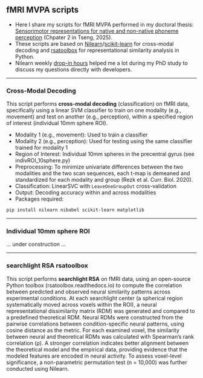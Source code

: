 ## fMRI MVPA scripts

- Here I share my scripts for fMRI MVPA performed in my doctoral thesis: <a href="https://hal.science/tel-04988192">Sensorimotor representations for native and non-native phoneme perception</a> (Chpater 2 in Tseng, 2025).
- These scripts are based on <a href="https://nilearn.github.io/stable/index.html">Nilearn</a>/<a href="https://scikit-learn.org/stable/">scikit-learn</a> for cross-modal decoding and <a href="https://rsatoolbox.readthedocs.io/en/stable/">rsatoolbox</a> for representational similarity analysis in Python.
- Nilearn weekly <a href="https://nilearn.github.io/stable/development.html#how-to-get-help">drop-in hours</a> helped me a lot during my PhD study to discuss my questions directly with developers.

---

### Cross-Modal Decoding

This script performs **cross-modal decoding** (classification) on fMRI data, specifically using a linear SVM classifier to train on one modality (e.g., movement) and test on another (e.g., perception), within a specified region of interest (individual 10mm sphere ROI).

- Modality 1 (e.g., movement): Used to train a classifier
- Modality 2 (e.g., perception): Used for testing using the same classifier trained for modality 1
- Region of Interest: Individual 10mm spheres in the precentral gyrus (see indivROI_10sphere.py)
- Preprocessing: To minimize univariate differences between the two modalities and the two scan sequences, each t-map is demeaned and standardized for each modality and group (Rezk et al. Curr. Biol. 2020).
- Classification: LinearSVC with `LeaveOneGroupOut` cross-validation
- Output: Decoding accuracy within and across modalities
- Packages required: 
```bash
pip install nilearn nibabel scikit-learn matplotlib
```

---

### Individual 10mm sphere ROI

... under construction ...

---

### searchlight RSA rsatoolbox

This script performs **searchlight RSA** on fMRI data, using an open-source Python toolbox (rsatoolbox.readthedocs.io) to compute the correlation between predicted and observed neural similarity patterns across experimental conditions.
At each searchlight center (a spherical region systematically moved across voxels within the ROI), a neural representational dissimilarity matrix (RDM) was generated and compared to a predefined theoretical RDM. Neural RDMs were constructed from the pairwise correlations between condition-specific neural patterns, using cosine distance as the metric. 
For each examined voxel, the similarity between neural and theoretical RDMs was calculated with Spearman’s rank correlation (ρ). A stronger correlation indicates better alignment between the theoretical model and the empirical data, providing evidence that the modeled features are encoded in neural activity. 
To assess voxel-level significance, a non-parametric permutation test (n = 10,000) was further conducted using Nilearn.
